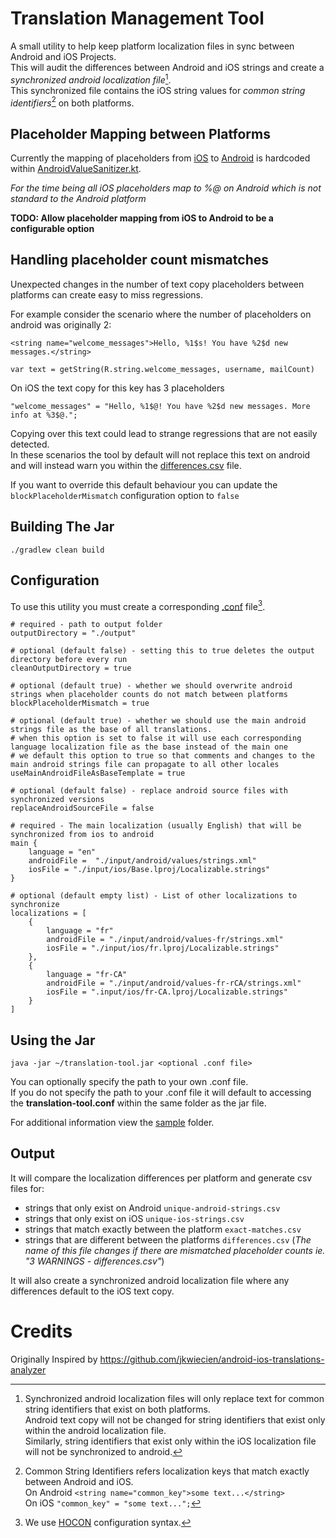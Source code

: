 # Translation Management Tool

A small utility to help keep platform localization files in sync between Android and iOS Projects.  
This will audit the differences between Android and iOS strings and create a _synchronized android localization file_[^1].  
This synchronized file contains the iOS string values for _common string identifiers_[^2] on both platforms.

## Placeholder Mapping between Platforms
Currently the mapping of placeholders from [iOS](https://developer.apple.com/library/archive/documentation/Cocoa/Conceptual/Strings/Articles/formatSpecifiers.html#//apple_ref/doc/uid/TP40004265-SW1) to [Android](https://developer.android.com/reference/java/util/Formatter.html#syntax) is hardcoded within [AndroidValueSanitizer.kt](./src/main/kotlin/com/minhiew/translation/AndroidValueSanitizer.kt).

_For the time being all iOS placeholders map to %@ on Android which is not standard to the Android platform_

__TODO: Allow placeholder mapping from iOS to Android to be a configurable option__

## Handling placeholder count mismatches
Unexpected changes in the number of text copy placeholders between platforms can create easy to miss regressions.

For example consider the scenario where the number of placeholders on android was originally 2:
```
<string name="welcome_messages">Hello, %1$s! You have %2$d new messages.</string>

var text = getString(R.string.welcome_messages, username, mailCount)
```

On iOS the text copy for this key has 3 placeholders
```
"welcome_messages" = "Hello, %1$@! You have %2$d new messages. More info at %3$@.";
```

Copying over this text could lead to strange regressions that are not easily detected.  
In these scenarios the tool by default will not replace this text on android and will instead warn you within the [differences.csv](./sample/output/en/1%20WARNINGS%20-%20differences.csv) file.

If you want to override this default behaviour you can update the `blockPlaceholderMismatch` configuration option to `false`


## Building The Jar
```
./gradlew clean build
```

## Configuration
To use this utility you must create a corresponding [.conf](./sample/translation-tool.conf) file[^3].

```
# required - path to output folder
outputDirectory = "./output"

# optional (default false) - setting this to true deletes the output directory before every run
cleanOutputDirectory = true

# optional (default true) - whether we should overwrite android strings when placeholder counts do not match between platforms
blockPlaceholderMismatch = true

# optional (default true) - whether we should use the main android strings file as the base of all translations.
# when this option is set to false it will use each corresponding language localization file as the base instead of the main one
# we default this option to true so that comments and changes to the main android strings file can propagate to all other locales
useMainAndroidFileAsBaseTemplate = true

# optional (default false) - replace android source files with synchronized versions
replaceAndroidSourceFile = false

# required - The main localization (usually English) that will be synchronized from ios to android
main {
    language = "en"
    androidFile =  "./input/android/values/strings.xml"
    iosFile = "./input/ios/Base.lproj/Localizable.strings"
}

# optional (default empty list) - List of other localizations to synchronize
localizations = [
	{
        language = "fr"
        androidFile = "./input/android/values-fr/strings.xml"
        iosFile = "./input/ios/fr.lproj/Localizable.strings"
    },
    {
        language = "fr-CA"
        androidFile = "./input/android/values-fr-rCA/strings.xml"
        iosFile = ".input/ios/fr-CA.lproj/Localizable.strings"
    }
]
```

## Using the Jar
```
java -jar ~/translation-tool.jar <optional .conf file>
```

You can optionally specify the path to your own .conf file.  
If you do not specify the path to your .conf file it will default to accessing the **translation-tool.conf** within the same folder as the jar file.  

For additional information view the [sample](./sample) folder.

## Output

It will compare the localization differences per platform and generate csv files for:
- strings that only exist on Android `unique-android-strings.csv`
- strings that only exist on iOS `unique-ios-strings.csv`
- strings that match exactly between the platform `exact-matches.csv`
- strings that are different between the platforms `differences.csv` (*The name of this file changes if there are mismatched placeholder counts ie. "3 WARNINGS - differences.csv"*)

It will also create a synchronized android localization file where any differences default to the iOS text copy.

# Credits
Originally Inspired by https://github.com/jkwiecien/android-ios-translations-analyzer

[^1]: Synchronized android localization files will only replace text for common string identifiers that exist on both platforms.   
  Android text copy will not be changed for string identifiers that exist only within the android localization file.  
  Similarly, string identifiers that exist only within the iOS localization file will not be synchronized to android.  

[^2]: Common String Identifiers refers localization keys that match exactly between Android and iOS.  
  On Android `<string name="common_key">some text...</string>`  
  On iOS `"common_key" = "some text...";`

[^3]: We use [HOCON](https://github.com/lightbend/config/blob/main/HOCON.md) configuration syntax.